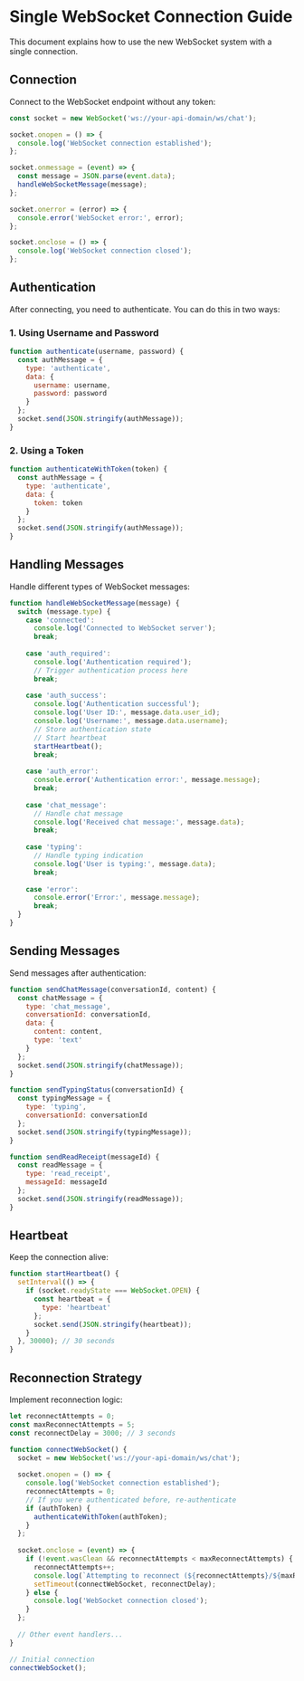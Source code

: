 # Single WebSocket Connection Guide

This document explains how to use the new WebSocket system with a single connection.

## Connection

Connect to the WebSocket endpoint without any token:

```javascript
const socket = new WebSocket('ws://your-api-domain/ws/chat');

socket.onopen = () => {
  console.log('WebSocket connection established');
};

socket.onmessage = (event) => {
  const message = JSON.parse(event.data);
  handleWebSocketMessage(message);
};

socket.onerror = (error) => {
  console.error('WebSocket error:', error);
};

socket.onclose = () => {
  console.log('WebSocket connection closed');
};
```

## Authentication

After connecting, you need to authenticate. You can do this in two ways:

### 1. Using Username and Password

```javascript
function authenticate(username, password) {
  const authMessage = {
    type: 'authenticate',
    data: {
      username: username,
      password: password
    }
  };
  socket.send(JSON.stringify(authMessage));
}
```

### 2. Using a Token

```javascript
function authenticateWithToken(token) {
  const authMessage = {
    type: 'authenticate',
    data: {
      token: token
    }
  };
  socket.send(JSON.stringify(authMessage));
}
```

## Handling Messages

Handle different types of WebSocket messages:

```javascript
function handleWebSocketMessage(message) {
  switch (message.type) {
    case 'connected':
      console.log('Connected to WebSocket server');
      break;
      
    case 'auth_required':
      console.log('Authentication required');
      // Trigger authentication process here
      break;
      
    case 'auth_success':
      console.log('Authentication successful');
      console.log('User ID:', message.data.user_id);
      console.log('Username:', message.data.username);
      // Store authentication state
      // Start heartbeat
      startHeartbeat();
      break;
      
    case 'auth_error':
      console.error('Authentication error:', message.message);
      break;
      
    case 'chat_message':
      // Handle chat message
      console.log('Received chat message:', message.data);
      break;
      
    case 'typing':
      // Handle typing indication
      console.log('User is typing:', message.data);
      break;
      
    case 'error':
      console.error('Error:', message.message);
      break;
  }
}
```

## Sending Messages

Send messages after authentication:

```javascript
function sendChatMessage(conversationId, content) {
  const chatMessage = {
    type: 'chat_message',
    conversationId: conversationId,
    data: {
      content: content,
      type: 'text'
    }
  };
  socket.send(JSON.stringify(chatMessage));
}

function sendTypingStatus(conversationId) {
  const typingMessage = {
    type: 'typing',
    conversationId: conversationId
  };
  socket.send(JSON.stringify(typingMessage));
}

function sendReadReceipt(messageId) {
  const readMessage = {
    type: 'read_receipt',
    messageId: messageId
  };
  socket.send(JSON.stringify(readMessage));
}
```

## Heartbeat

Keep the connection alive:

```javascript
function startHeartbeat() {
  setInterval(() => {
    if (socket.readyState === WebSocket.OPEN) {
      const heartbeat = {
        type: 'heartbeat'
      };
      socket.send(JSON.stringify(heartbeat));
    }
  }, 30000); // 30 seconds
}
```

## Reconnection Strategy

Implement reconnection logic:

```javascript
let reconnectAttempts = 0;
const maxReconnectAttempts = 5;
const reconnectDelay = 3000; // 3 seconds

function connectWebSocket() {
  socket = new WebSocket('ws://your-api-domain/ws/chat');
  
  socket.onopen = () => {
    console.log('WebSocket connection established');
    reconnectAttempts = 0;
    // If you were authenticated before, re-authenticate
    if (authToken) {
      authenticateWithToken(authToken);
    }
  };
  
  socket.onclose = (event) => {
    if (!event.wasClean && reconnectAttempts < maxReconnectAttempts) {
      reconnectAttempts++;
      console.log(`Attempting to reconnect (${reconnectAttempts}/${maxReconnectAttempts})...`);
      setTimeout(connectWebSocket, reconnectDelay);
    } else {
      console.log('WebSocket connection closed');
    }
  };
  
  // Other event handlers...
}

// Initial connection
connectWebSocket();
``` 
